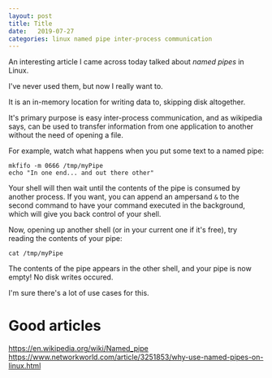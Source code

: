```yaml
---
layout: post
title: Title
date:   2019-07-27
categories: linux named pipe inter-process communication
---
```


An interesting article I came across today talked about _named pipes_ in Linux.

I've never used them, but now I really want to.

It is an in-memory location for writing data to, skipping disk altogether.

It's primary purpose is easy inter-process communication, and as wikipedia
says, can be used to transfer information from one application to another
without the need of opening a file.

For example, watch what happens when you put some text to a named pipe:
```
mkfifo -m 0666 /tmp/myPipe
echo "In one end... and out there other"
```

Your shell will then wait until the contents of the pipe is consumed by another
process. If you want, you can append an ampersand `&` to the second command to
have your command executed in the background, which will give you back control
of your shell.

Now, opening up another shell (or in your current one if it's free), try
reading the contents of your pipe:
```
cat /tmp/myPipe
```

The contents of the pipe appears in the other shell, and your pipe is now empty!
No disk writes occured.

I'm sure there's a lot of use cases for this.

#  Good articles
https://en.wikipedia.org/wiki/Named_pipe
https://www.networkworld.com/article/3251853/why-use-named-pipes-on-linux.html
